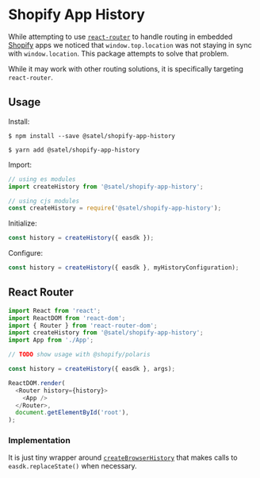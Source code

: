 # Shopify App History

While attempting to use [`react-router`](https://github.com/ReactTraining/react-router) to handle routing in embedded [Shopify](https://www.shopify.ca/) apps we noticed that `window.top.location` was not staying in sync with `window.location`. This package attempts to solve that problem.

While it may work with other routing solutions, it is specifically targeting `react-router`.

## Usage

Install:

`$ npm install --save @satel/shopify-app-history`

`$ yarn add @satel/shopify-app-history`

Import:

```js
// using es modules
import createHistory from '@satel/shopify-app-history';

// using cjs modules
const createHistory = require('@satel/shopify-app-history');
```

Initialize:
```js
const history = createHistory({ easdk });
```

Configure:
```js
const history = createHistory({ easdk }, myHistoryConfiguration);
```

## React Router
```js
import React from 'react';
import ReactDOM from 'react-dom';
import { Router } from 'react-router-dom';
import createHistory from '@satel/shopify-app-history';
import App from './App';

// TODO show usage with @shopify/polaris

const history = createHistory({ easdk }, args);

ReactDOM.render(
  <Router history={history}>
    <App />
  </Router>,
  document.getElementById('root'),
);
```

### Implementation

It is just tiny wrapper around [`createBrowserHistory`](https://github.com/ReactTraining/history) that makes calls to `easdk.replaceState()` when necessary.
